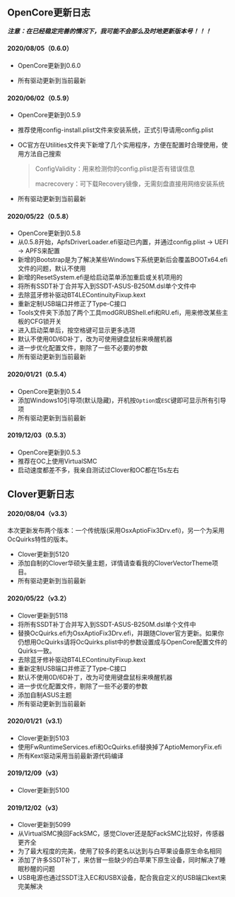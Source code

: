 ## OpenCore更新日志

***注意：在已经稳定完善的情况下，我可能不会那么及时地更新版本号！！！***

#### 2020/08/05（0.6.0）

- OpenCore更新到0.6.0

- 所有驱动更新到当前最新

#### 2020/06/02（0.5.9）

- OpenCore更新到0.5.9

- 推荐使用config-install.plist文件来安装系统，正式引导请用config.plist

- OC官方在Utilities文件夹下新增了几个实用程序，方便在配置时合理使用，使用方法自己搜索

  > ConfigValidity：用来检测你的config.plist是否有错误信息
  >
  > macrecovery：可下载Recovery镜像，无需刻盘直接用网络安装系统

- 所有驱动更新到当前最新

#### 2020/05/22（0.5.8）

- OpenCore更新到0.5.8
- 从0.5.8开始，ApfsDriverLoader.efi驱动已内置，并通过config.plist -> UEFI -> APFS来配置
- 新增的Bootstrap是为了解决某些Windows下系统更新后会覆盖BOOTx64.efi文件的问题，默认不使用
- 新增的ResetSystem.efi是给启动菜单添加重启或关机项用的
- 将所有SSDT补丁合并写入到SSDT-ASUS-B250M.dsl单个文件中
- 去除蓝牙修补驱动BT4LEContinuityFixup.kext
- 重新定制USB端口并修正了Type-C接口
- Tools文件夹下添加了两个工具modGRUBShell.efi和RU.efi，用来修改某些主板的CFG锁开关
- 进入启动菜单后，按空格键可显示更多选项
- 默认不使用0D/6D补丁，改为可使用键盘鼠标来唤醒机器
- 进一步优化配置文件，剔除了一些不必要的参数
- 所有驱动更新到当前最新

#### 2020/01/21（0.5.4）

- OpenCore更新到0.5.4
- 添加Windows10引导项(默认隐藏)，开机按`Option`或`ESC`键即可显示所有引导项
- 所有驱动更新到当前最新

#### 2019/12/03（0.5.3）

- OpenCore更新到0.5.3
- 推荐在OC上使用VirtualSMC
- 启动速度都差不多，我亲自测试过Clover和OC都在15s左右



## Clover更新日志

#### 2020/08/04（v3.3）
本次更新发布两个版本：一个传统版(采用OsxAptioFix3Drv.efi)，另一个为采用OcQuirks特性的版本。

- Clover更新到5120
- 添加自制的Clover华硕矢量主题，详情请查看我的CloverVectorTheme项目。
- 所有驱动更新到当前最新

#### 2020/05/22（v3.2）
- Clover更新到5118
- 将所有SSDT补丁合并写入到SSDT-ASUS-B250M.dsl单个文件中
- 替换OcQuirks.efi为OsxAptioFix3Drv.efi，并跟随Clover官方更新。如果你仍想用OcQuirks请将OcQuirks.plist中的参数设置成与OpenCore配置文件的Quirks一致。
- 去除蓝牙修补驱动BT4LEContinuityFixup.kext
- 重新定制USB端口并修正了Type-C接口
- 默认不使用0D/6D补丁，改为可使用键盘鼠标来唤醒机器
- 进一步优化配置文件，剔除了一些不必要的参数
- 添加自制ASUS主题
- 所有驱动更新到当前最新

#### 2020/01/21（v3.1）
- Clover更新到5103
- 使用FwRuntimeServices.efi和OcQuirks.efi替换掉了AptioMemoryFix.efi
- 所有Kext驱动采用当前最新源代码编译

#### 2019/12/09（v3）
- Clover更新到5100

#### 2019/12/02（v3）
- Clover更新到5099
- 从VirtualSMC换回FackSMC，感觉Clover还是配FackSMC比较好，传感器更齐全
- 为了最大程度的完美，使用了较多的更名以达到与白苹果设备原生命名相同
- 添加了许多SSDT补丁，来仿冒一些缺少的白苹果下原生设备，同时解决了睡眠秒醒的问题
- USB电源也通过SSDT注入EC和USBX设备，配合我自定义的USB端口kext来完美解决
